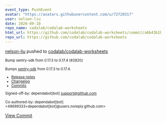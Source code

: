 ```yaml
---
event_type: PushEvent
avatar: "https://avatars.githubusercontent.com/u/7272031?"
user: nelson-liu
date: 2020-09-10
repo_name: codalab/codalab-worksheets
html_url: https://github.com/codalab/codalab-worksheets/commit/a6b43b1ba1addc963813b12da28482bcb51ea379
repo_url: https://github.com/codalab/codalab-worksheets
---
```


<a href='https://github.com/nelson-liu' target='_blank'>nelson-liu</a> pushed to <a href='https://github.com/codalab/codalab-worksheets' target='_blank'>codalab/codalab-worksheets</a>

<small>Bump sentry-sdk from 0.17.3 to 0.17.4 (#2820)

Bumps [sentry-sdk](https://github.com/getsentry/sentry-python) from 0.17.3 to 0.17.4.
- [Release notes](https://github.com/getsentry/sentry-python/releases)
- [Changelog](https://github.com/getsentry/sentry-python/blob/master/CHANGES.md)
- [Commits](https://github.com/getsentry/sentry-python/compare/0.17.3...0.17.4)

Signed-off-by: dependabot[bot] <support@github.com>

Co-authored-by: dependabot[bot] <49699333+dependabot[bot]@users.noreply.github.com></small>

<a href='https://github.com/codalab/codalab-worksheets/commit/a6b43b1ba1addc963813b12da28482bcb51ea379' target='_blank'>View Commit</a>